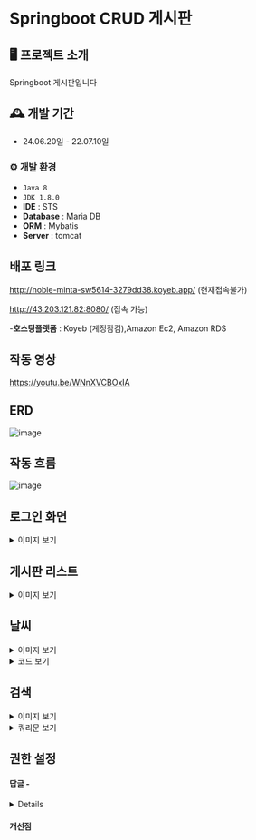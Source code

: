 # Springboot CRUD 게시판 


## 🖥️ 프로젝트 소개
Springboot 게시판입니다 

## 🕰️ 개발 기간
* 24.06.20일 - 22.07.10일


### ⚙️ 개발 환경
- `Java 8`
- `JDK 1.8.0`
- **IDE** : STS 
- **Database** : Maria DB
- **ORM** : Mybatis
- **Server** : tomcat

## 배포 링크
http://noble-minta-sw5614-3279dd38.koyeb.app/   (현재접속불가)

http://43.203.121.82:8080/ (접속 가능)

-**호스팅플랫폼** :  Koyeb (계정잠김),Amazon Ec2, Amazon RDS


## 작동 영상 
https://youtu.be/WNnXVCBOxIA


## ERD 
![image](https://github.com/sk5614/board1/assets/169679888/29b58296-a4b7-418f-993f-484ef5e34155)

## 작동 흐름
![image](https://github.com/user-attachments/assets/d529b604-742b-4e59-af35-f827c766eb7e)

## 로그인 화면
<details>
	
  <summary>이미지 보기 </summary>
  <img src="https://github.com/sk5614/board1/assets/169679888/6eee44f5-cbf6-4e9a-8ceb-17d1443d5e1e" alt="Example Image">
</details>


## 게시판 리스트 
<details>
	
  <summary>이미지 보기 </summary>
  <img src="https://github.com/sk5614/board1/assets/169679888/1bfbed4a-5601-46bc-b17b-e2b90ee350ae" alt="Example Image">
</details>



## 날씨 

<details>
	
  <summary>이미지 보기 </summary>
  <img src="https://github.com/user-attachments/assets/56a011f5-e83a-41d9-b6d6-3a09e904181e" alt="Example Image">
</details>
<details>
	
  <summary>코드 보기 </summary>

```
    public Map<String, Object> getCurrentWeather(String lat, String lon) throws IOException {
        String serviceKey = "****************";
        String apiUrl = "https://api.openweathermap.org/data/2.5/weather";

        // URI 생성
        String finalUri = String.format("%s?lat=%s&lon=%s&appid=%s", apiUrl, lat, lon, serviceKey);

        // API 호출 및 응답 받기
        ResponseEntity<String> response = restTemplate.getForEntity(finalUri, String.class);

        if (response.getStatusCode().is2xxSuccessful()) {
            String responseBody = response.getBody();

            // JSON 데이터를 Map으로 변환하여 반환
            ObjectMapper objectMapper = new ObjectMapper();
            Map<String, Object> weatherData = objectMapper.readValue(responseBody, new TypeReference<Map<String, Object>>() {});

            // 온도 데이터를 섭씨로 변환하여 Map에 추가
            double tempKelvin = ((Number) ((Map<String, Object>) weatherData.get("main")).get("temp")).doubleValue();
            int tempCelsius = utils.convertTemp(tempKelvin);
            weatherData.put("tempCelsius", tempCelsius);
```

</details>


## 검색

<details>
	
  <summary>이미지 보기 </summary>
  <img src="https://github.com/user-attachments/assets/222d332e-bd45-48d6-a23e-f4e0ae178b38" alt="Example Image">
</details>

<details>
	
  <summary>쿼리문 보기 </summary>
  
```
	<select id="searchBoard" resultMap="BoardResultMap">
	    SELECT b_id, b_title, b_content, b_date, b_writer, b_group, b_order, b_depth
	    FROM board
	    <where>
	        <if test="search.keyword != null and search.keyword != ''">
	            <choose>
	                <when test="search.searchType == 'title'">
	                    b_title LIKE CONCAT('%', #{search.keyword}, '%')
	                </when>
	                <when test="search.searchType == 'content'">
	                    b_content LIKE CONCAT('%', #{search.keyword}, '%')
	                </when>
	                <when test="search.searchType == 'writer'">
	                    b_writer LIKE CONCAT('%', #{search.keyword}, '%')
	                </when>
	                <otherwise>
	                    (b_title LIKE CONCAT('%', #{search.keyword}, '%')
	                    OR b_content LIKE CONCAT('%', #{search.keyword}, '%')
	                    OR b_writer LIKE CONCAT('%', #{search.keyword}, '%'))
	                </otherwise>
	            </choose>
	        </if>
	    </where>
	    ORDER BY b_group DESC, b_order ASC, b_depth ASC
	    LIMIT #{limit} OFFSET #{offset}
	</select>
 ```

</details>

 
## 권한 설정 



#### 답글 - 


<details>
	
  
   
</details>

</details>


#### 개선점 



